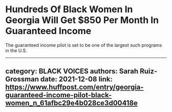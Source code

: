# Hundreds Of Black Women In Georgia Will Get $850 Per Month In Guaranteed Income

The guaranteed income pilot is set to be one of the largest such programs in the U.S.

---
category: BLACK VOICES
authors: Sarah Ruiz-Grossman
date: 2021-12-08
link: https://www.huffpost.com/entry/georgia-guaranteed-income-pilot-black-women_n_61afbc29e4b028ce3d00418e
---
